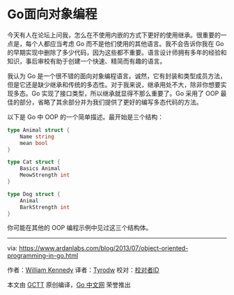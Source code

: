# Go面向对象编程

今天有人在论坛上问我，怎么在不使用内嵌的方式下更好的使用继承。很重要的一点是，每个人都应当考虑 Go 而不是他们使用的其他语言。我不会告诉你我在 Go 的早期实现中删除了多少代码，因为这些都不重要。语言设计师拥有多年的经验和知识，事后审校有助于创建一个快速、精简而有趣的语言。

我认为 Go 是一个很不错的面向对象编程语言。诚然，它有封装和类型成员方法，但是它还是缺少继承和传统的多态性。对于我来说，继承用处不大，除非你想要实现多态。Go 实现了接口类型，所以继承就显得不那么重要了。Go 采用了 OOP 最佳的部分，省略了其余部分并为我们提供了更好的编写多态代码的方法。

以下是 Go 中 OOP 的一个简单描述。最开始是三个结构：

```go
type Animal struct {
    Name string
    mean bool
}

type Cat struct {
    Basics Animal
    MeowStrength int
}

type Dog struct {
    Animal
    BarkStrength int
}
```

你可能在其他的 OOP 编程示例中见过这三个结构体。



















---

via: https://www.ardanlabs.com/blog/2013/07/object-oriented-programming-in-go.html

作者：[William Kennedy](https://github.com/ardanlabs/gotraining)
译者：[Tyrodw](https://github.com/tyrodw)
校对：[校对者ID](https://github.com/校对者ID)

本文由 [GCTT](https://github.com/studygolang/GCTT) 原创编译，[Go 中文网](https://studygolang.com/) 荣誉推出
